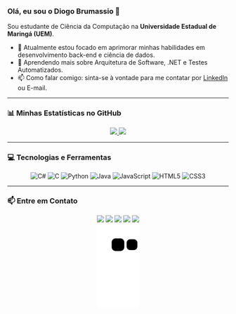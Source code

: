 ### Olá, eu sou o Diogo Brumassio 👋


Sou estudante de Ciência da Computação na **Universidade Estadual de Maringá (UEM)**. 

- 🔭 Atualmente estou focado em aprimorar minhas habilidades em desenvolvimento back-end e ciência de dados.
- 🌱 Aprendendo mais sobre Arquitetura de Software, .NET e Testes Automatizados.
- 📫 Como falar comigo: sinta-se à vontade para me contatar por [LinkedIn](https://www.linkedin.com/in/diogobrumassio/) ou E-mail.

---
### 📊 Minhas Estatísticas no GitHub

<div align="center">
  <a href="https://github.com/Brumassio">
    <img height="180em" src="https://github-readme-stats.vercel.app/api?username=Brumassio&show_icons=true&theme=omni&include_all_commits=true&count_private=true"/>
    <img height="180em" src="https://github-readme-stats.vercel.app/api/top-langs/?username=Brumassio&layout=compact&langs_count=7&theme=omni"/>
  </a>
</div>


---
### 💻 Tecnologias e Ferramentas

<div align="center">
  <img align="center" alt="C#" height="40" width="50" src="https://cdn.jsdelivr.net/gh/devicons/devicon/icons/csharp/csharp-original.svg" />
  <img align="center" alt="C" height="40" width="50" src="https://cdn.jsdelivr.net/gh/devicons/devicon/icons/c/c-original.svg" />
  <img align="center" alt="Python" height="40" width="50" src="https://cdn.jsdelivr.net/gh/devicons/devicon/icons/python/python-original.svg" />
  <img align="center" alt="Java" height="40" width="50" src="https://cdn.jsdelivr.net/gh/devicons/devicon/icons/java/java-original.svg" />
  <img align="center" alt="JavaScript" height="40" width="50" src="https://cdn.jsdelivr.net/gh/devicons/devicon/icons/javascript/javascript-original.svg" />
  <img align="center" alt="HTML5" height="40" width="50" src="https://cdn.jsdelivr.net/gh/devicons/devicon/icons/html5/html5-original.svg" />
  <img align="center" alt="CSS3" height="40" width="50" src="https://cdn.jsdelivr.net/gh/devicons/devicon/icons/css3/css3-original.svg" />
</div>

---


### 📫 Entre em Contato

<div align="center">
 <a href="https://www.linkedin.com/in/diogobrumassio/" target="_blank"><img src="https://img.shields.io/badge/-LinkedIn-%230077B5?style=for-the-badge&logo=linkedin&logoColor=white" target="_blank"></a>
 <a href = "mailto:dibrunspeed@gmail.com"><img src="https://img.shields.io/badge/-Gmail-%23333?style=for-the-badge&logo=gmail&logoColor=white" target="_blank"></a>
 <a href="https://instagram.com/diogo_brumassio/" target="_blank"><img src="https://img.shields.io/badge/-Instagram-%23E4405F?style=for-the-badge&logo=instagram&logoColor=white" target="_blank"></a>
 <a href="https://github.com/Brumassio/" target="_blank"><img src="https://img.shields.io/badge/GitHub-100000?style=for-the-badge&logo=github&logoColor=white" target="_blank"></a>
 <a href="https://discord.gg/GvWnKdpT" target="_blank"><img src="https://img.shields.io/badge/Discord-7289DA?style=for-the-badge&logo=discord&logoColor=white" target="_blank"></a>
</div>

<div align="center">
  <img src="https://raw.githubusercontent.com/Brumassio/Brumassio/output/github-contribution-grid-snake.svg" alt="Snake animation">
</div>
